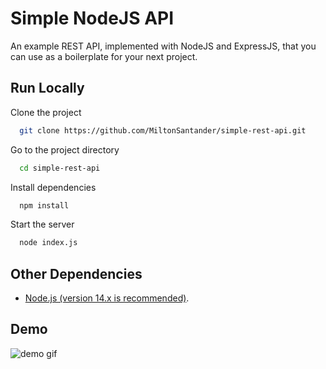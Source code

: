 
# Simple NodeJS API

An example REST API, implemented with NodeJS and ExpressJS, that you can use as a boilerplate for your next project.

## Run Locally

Clone the project

```bash
  git clone https://github.com/MiltonSantander/simple-rest-api.git
```

Go to the project directory

```bash
  cd simple-rest-api
```

Install dependencies

```bash
  npm install
```

Start the server

```bash
  node index.js
```

## Other Dependencies
* [Node.js (version 14.x is recommended)](https://nodejs.org/en/).

## Demo
![demo gif](https://github.com/MiltonSantander/simple-rest-api/demo.gif)